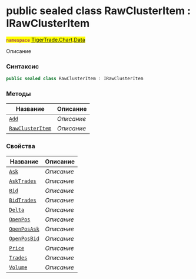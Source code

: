 
# public sealed class RawClusterItem : IRawClusterItem
<mark style="color:purple;">`namespace` [TigerTrade.Chart](../../TigerTrade.Chart.md).[Data](../../TigerTrade.Chart/Data.md)



Описание

### Синтаксис
```csharp
public sealed class RawClusterItem : IRawClusterItem
```


### Методы
| Название | Описание |
| --- | --- |
| [`Add`](./RawClusterItem.cs/Методы/Add.md) | *Описание* |
| [`RawClusterItem`](./RawClusterItem.cs/Методы/RawClusterItem.md) | *Описание* |

### Свойства
| Название | Описание |
| --- | --- |
| [`Ask`](./RawClusterItem.cs/Свойства/Ask.md) | *Описание* |
| [`AskTrades`](./RawClusterItem.cs/Свойства/AskTrades.md) | *Описание* |
| [`Bid`](./RawClusterItem.cs/Свойства/Bid.md) | *Описание* |
| [`BidTrades`](./RawClusterItem.cs/Свойства/BidTrades.md) | *Описание* |
| [`Delta`](./RawClusterItem.cs/Свойства/Delta.md) | *Описание* |
| [`OpenPos`](./RawClusterItem.cs/Свойства/OpenPos.md) | *Описание* |
| [`OpenPosAsk`](./RawClusterItem.cs/Свойства/OpenPosAsk.md) | *Описание* |
| [`OpenPosBid`](./RawClusterItem.cs/Свойства/OpenPosBid.md) | *Описание* |
| [`Price`](./RawClusterItem.cs/Свойства/Price.md) | *Описание* |
| [`Trades`](./RawClusterItem.cs/Свойства/Trades.md) | *Описание* |
| [`Volume`](./RawClusterItem.cs/Свойства/Volume.md) | *Описание* |




